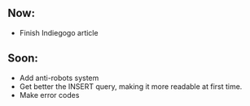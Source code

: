 Now:
----
* Finish Indiegogo article

Soon:
----
* Add anti-robots system
* Get better the INSERT query, making it more readable at first time.
* Make error codes